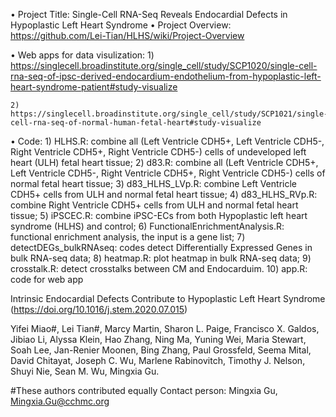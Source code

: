 •	 Project Title: Single-Cell RNA-Seq Reveals Endocardial Defects in Hypoplastic Left Heart Syndrome
•	 Project Overview: https://github.com/Lei-Tian/HLHS/wiki/Project-Overview

•	 Web apps for data visulization:
    1) https://singlecell.broadinstitute.org/single_cell/study/SCP1020/single-cell-rna-seq-of-ipsc-derived-endocardium-endothelium-from-hypoplastic-left-heart-syndrome-patient#study-visualize

    2) https://singlecell.broadinstitute.org/single_cell/study/SCP1021/single-cell-rna-seq-of-normal-human-fetal-heart#study-visualize

•	 Code:
    1) HLHS.R: combine all (Left Ventricle CDH5+, Left Ventricle CDH5-, Right Ventricle CDH5+, Right Ventricle CDH5-) cells of undeveloped left heart (ULH) fetal heart tissue;
    2) d83.R: combine all (Left Ventricle CDH5+, Left Ventricle CDH5-, Right Ventricle CDH5+, Right Ventricle CDH5-) cells of normal fetal heart tissue;
    3) d83_HLHS_LVp.R: combine Left Ventricle CDH5+ cells from ULH and normal fetal heart tissue;
    4) d83_HLHS_RVp.R: combine Right Ventricle CDH5+ cells from ULH and normal fetal heart tissue;
    5) iPSCEC.R: combine iPSC-ECs from both Hypoplastic left heart syndrome (HLHS) and control;
    6) FunctionalEnrichmentAnalysis.R: functional enrichment analysis, the input is a gene list;
    7) detectDEGs_bulkRNAseq: codes detect Differentially Expressed Genes in bulk RNA-seq data;
    8) heatmap.R: plot heatmap in bulk RNA-seq data;
    9) crosstalk.R: detect crosstalks between CM and Endocarduim.
    10) app.R: code for web app

Intrinsic Endocardial Defects Contribute to Hypoplastic Left Heart Syndrome (https://doi.org/10.1016/j.stem.2020.07.015)

Yifei Miao#, Lei Tian#, Marcy Martin, Sharon L. Paige, Francisco X. Galdos, Jibiao Li, Alyssa Klein, Hao Zhang, Ning Ma, Yuning Wei, Maria Stewart, Soah Lee, Jan-Renier Moonen, Bing Zhang, Paul Grossfeld, Seema Mital, David Chitayat, Joseph C. Wu, Marlene Rabinovitch, Timothy J. Nelson, Shuyi Nie, Sean M. Wu, Mingxia Gu.

#These authors contributed equally
Contact person: Mingxia Gu, Mingxia.Gu@cchmc.org
